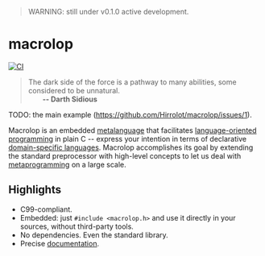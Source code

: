 > WARNING: still under v0.1.0 active development.

# macrolop
[![CI](https://github.com/Hirrolot/macrolop/workflows/C/C++%20CI/badge.svg)](https://github.com/Hirrolot/macrolop/actions)

> The dark side of the force is a pathway to many abilities, some considered to be unnatural.<br>&emsp;&emsp;<b>-- Darth Sidious</b>

TODO: the main example (https://github.com/Hirrolot/macrolop/issues/1).

Macrolop is an embedded [metalanguage] that facilitates [language-oriented programming] in plain C -- express your intention in terms of declarative [domain-specific languages]. Macrolop accomplishes its goal by extending the standard preprocessor with high-level concepts to let us deal with [metaprogramming] on a large scale.

[domain-specific languages]: https://en.wikipedia.org/wiki/Domain-specific_language
[recursion is blocked]: https://github.com/pfultz2/Cloak/wiki/C-Preprocessor-tricks,-tips,-and-idioms#recursion
[metalanguage]: https://en.wikipedia.org/wiki/Metalanguage

## Highlights
 - C99-compliant.
 - Embedded: just `#include <macrolop.h>` and use it directly in your sources, without third-party tools.
 - No dependencies. Even the standard library.
 - Precise [documentation](https://hirrolot.github.io/macrolop/).

[metalanguage]: https://en.wikipedia.org/wiki/Metalanguage
[language-oriented programming]: https://en.wikipedia.org/wiki/Language-oriented_programming
[domain-specific languages]: https://en.wikipedia.org/wiki/Domain-specific_language
[metaprogramming]: https://en.wikipedia.org/wiki/Metaprogramming
